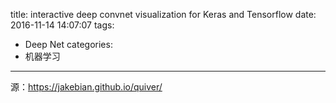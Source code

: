 title: interactive deep convnet visualization for Keras and Tensorflow
date: 2016-11-14 14:07:07
tags:
- Deep Net
categories:
- 机器学习
---

源：https://jakebian.github.io/quiver/
